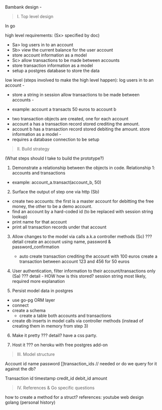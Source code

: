 Bambank design -

> I. Top level design

In go

high level requirements: (Sx> specified by doc)
- Sa> log users in to an account
- Sb> view the current balance for the user account
- store account information as a model
- Sc> allow transactions to be made between accounts
- store transaction information as a model
- setup a postgres database to store the data

low level (steps involved to make the high level happen):
log users in to an account -
  - store a string in session
allow transactions to be made between accounts -
  * example: account a transacts 50 euros to account b
  - two transaction objects are created, one for each account
  - account a has a transaction record stored crediting the amount.
  - account b has a transaction record stored debiting the amount.
store <model> information as a model -
  - requires a database connection to be setup

> II. Build strategy

(What steps should I take to build the prototype?)

1. Demonstrate a relationship between the objects in code.
 Relationship 1: accounts and transactions
 * example:
    account_a.transact(account_b, 50)

2. Surface the output of step one via http (Sb)
  - create two accounts: the first is a master account for debitting the free
    money, the other to be a demo account.
  - find an account by a hard-coded id (to be replaced with session string
    lookup)
  - print name for that account
  - print all transaction records under that account

3. Allow changes to the model via calls a.k.a controller methods (Sc)
  ??? detail
  create an account using name, password & password_confirmation
    - auto create transaction crediting the account with 100 euros
  create a transaction between account 123 and 456 for 50 euros

4. User authentication, filter information to their account/transactions only (Sa)
 ??? detail - HOW
 how is this stored? session string most likely, required more explanation

5. Persist model data in postgres
  - use go-pg ORM layer
  - connect
  - create a schema
    - create a table both accounts and transactions
  - create db inserts in model calls via controller methods (instead of creating
    them in memory from step 3)

6. Make it pretty
  ??? detail? have a css party.

7. Host it
  ??? on heroku with free postgres add-on

> III. Model structure

Account
  id
  name
  password
  []transaction_ids // needed or do we query for it against the db?

Transaction
  id
  timestamp
  credit_id
  debit_id
  amount

> IV. References & Go specific questions

how to create a method for a struct?
references: youtube web design golang (personal history)
